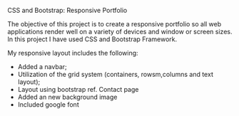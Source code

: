  CSS and Bootstrap: Responsive Portfolio

The objective of this project is to create a responsive portfolio so all web applications render well on a variety of devices and window or screen sizes. In this project I have used CSS and Bootstrap Framework.

My responsive layout includes the following:

 -  Added a navbar;
 -  Utilization of the grid system (containers, rowsm,columns and text layout);
 -  Layout using bootstrap ref. Contact page
 -  Added an new background image
 -  Included google font
 
 



 
 





